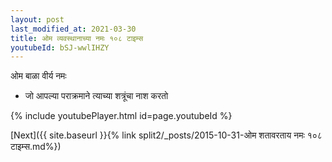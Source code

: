 ```yaml
---
layout: post
last_modified_at: 2021-03-30
title: ओम व्यवस्थानाच्या नमः १०८ टाइम्स
youtubeId: bSJ-wwlIHZY
---
```

 
 
 ओम बाळा वीर्य नमः  
 
 -  जो आपल्या पराक्रमाने त्याच्या शत्रूंचा नाश करतो 
 
  
 
  
 
 
 
 
 
 


{% include youtubePlayer.html id=page.youtubeId %}
 
[Next]({{ site.baseurl }}{% link  split2/_posts/2015-10-31-ओम शतावरताय नमः १०८ टाइम्स.md%})
 
